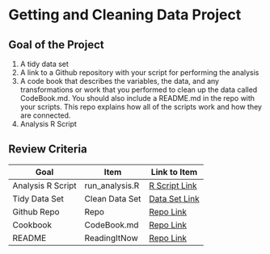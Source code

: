 # Getting and Cleaning Data Project
## Goal of the Project
1. A tidy data set 
2. A link to a Github repository with your script for performing the analysis 
3. A code book that describes the variables, the data, and any transformations or work that you performed to clean up the data called CodeBook.md. You should also include a README.md in the repo with your scripts. This repo explains how all of the scripts work and how they are connected.
4. Analysis R Script

## Review Criteria

Goal | Item | Link to Item
--- | --- | ---
Analysis R Script |  run_analysis.R |  [R Script Link](https://github.com/vibhanshushrivastwa/test-repo/blob/master/getting%20and%20cleaning%20data%20project/run_analysis.R "run_analysis.R")
Tidy Data Set |  Clean Data Set |  [Data Set Link](https://github.com/vibhanshushrivastwa/test-repo/blob/master/getting%20and%20cleaning%20data%20project/Small_data.txt"tidyData.txt")
Github Repo | Repo |  [Repo Link](https://github.com/vibhanshushrivastwa/test-repo "Click to go to Repo")
Cookbook | CodeBook.md |  [Repo Link](https://github.com/vibhanshushrivastwa/test-repo/blob/master/getting%20and%20cleaning%20data%20project/CodeBook.md "CodeBook.md")
README | ReadingItNow |  [Repo Link](https://github.com/vibhanshushrivastwa/test-repo/blob/master/getting%20and%20cleaning%20data%20project/Readme.md"README.md")
